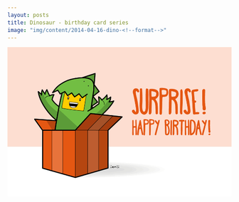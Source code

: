 ```yaml
---
layout: posts
title: Dinosaur - birthday card series
image: "img/content/2014-04-16-dino-<!--format-->"
---
```


<img src="/img/content/2014-04-16-dino-960x640.png"
     class="img-rounded
            img-responsive
            post-img">